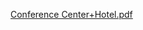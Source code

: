 [Conference Center+Hotel.pdf](https://github.com/Majed-Abdulbaki/Conference-Center-Hotel/files/8840571/Conference.Center%2BHotel.pdf)
